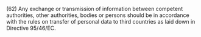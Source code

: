 (62) Any exchange or transmission of information between competent authorities, other authorities, bodies or persons should be in accordance with the rules on transfer of personal data to third countries as laid down in Directive 95/46/EC.
